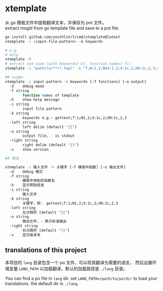 # xtemplate
从 go 模板文件中提取翻译文本，并保存为 pot 文件。  
extract msgid from go template file and save to a pot file.


```bash
go install github.com/youthlin/t/cmd/xtemplate@latest
xtemplate -i <input-file-pattern> -k keywords

# e.g.
# help
xtemplate -h
# extract and save (with keywords(-k), function names(-f))
xtemplate -i "path/to/**/*.tmpl" -k "T;N:1,2;N64:1,2;X:1c,2;XN:1c,2,3;XN64:1c,2,3" -f FunName,Fun2 -o path/to/save/name.pot
```


```bash
## usage:
xtemplate -i input-pattern -k keywords [-f functions] [-o output]
  -d    debug mode
  -f string
        function names of template
  -h    show help message
  -i string
        input file pattern
  -k string
        keywords e.g.: gettext;T:1;N1,2;X:1c,2;XN:1c,2,3
  -left string
        left delim (default "{{")
  -o string
        output file, - is stdout
  -right string
        right delim (default "}}")
  -v    show version

## 用法

xtemplate -i 输入文件 -k 关键字 [-f 模版中函数] [-o 输出文件]
  -d    debug 模式
  -f string
        模板中用到的函数名
  -h    显示帮助信息
  -i string
        输入文件
  -k string
        关键字，例： gettext;T:1;N1,2;X:1c,2;XN:1c,2,3
  -left string
        左分隔符 (default "{{")
  -o string
        输出文件，- 表示标准输出
  -right string
        右分隔符 (default "}}")
  -v    显示版本号
```

## translations of this project
本项目的 `lang` 目录包含一个 po 文件，可以将其翻译为需要的语言，
然后设置环境变量 `LANG_PATH` 以加载翻译，默认的加载路径是 `./lang` 目录。

You can find a po file in `lang` dir.
set `LANG_PATH=/path/to/po/dir` to load your translations.
the default dir is `./lang`.
